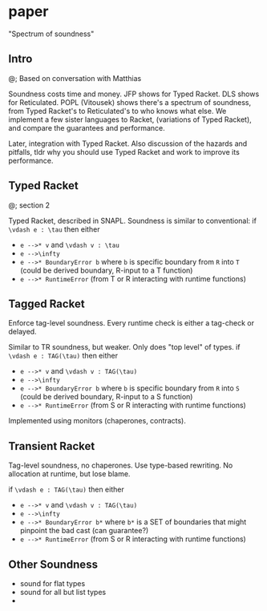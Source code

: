 paper
===

"Spectrum of soundness"


Intro
---

@; Based on conversation with Matthias

Soundness costs time and money.
JFP shows for Typed Racket.
DLS shows for Reticulated.
POPL (Vitousek) shows there's a spectrum of soundness,
 from Typed Racket's
 to Reticulated's
 to who knows what else.
We implement a few sister languages to Racket,
 (variations of Typed Racket),
 and compare the guarantees and performance.

Later, integration with Typed Racket.
Also discussion of the hazards and pitfalls,
 tldr why you should use Typed Racket and work to improve its performance.


Typed Racket
---

@; section 2

Typed Racket, described in SNAPL.
Soundness is similar to conventional:
  if `\vdash e : \tau` then either
  - `e -->* v` and `\vdash v : \tau`
  - `e -->\infty`
  - `e -->* BoundaryError b`
    where `b` is specific boundary from `R` into `T`
    (could be derived boundary, R-input to a T function)
  - `e -->* RuntimeError` (from T or R interacting with runtime functions)


Tagged Racket
---

Enforce tag-level soundness.
Every runtime check is either a tag-check or delayed.

Similar to TR soundness, but weaker.
Only does "top level" of types.
  if `\vdash e : TAG(\tau)` then either
  - `e -->* v` and `\vdash v : TAG(\tau)`
  - `e -->\infty`
  - `e -->* BoundaryError b`
    where `b` is specific boundary from `R` into `S`
    (could be derived boundary, R-input to a S function)
  - `e -->* RuntimeError` (from S or R interacting with runtime functions)

Implemented using monitors (chaperones, contracts).


Transient Racket
---

Tag-level soundness, no chaperones.
Use type-based rewriting.
No allocation at runtime, but lose blame.

  if `\vdash e : TAG(\tau)` then either
  - `e -->* v` and `\vdash v : TAG(\tau)`
  - `e -->\infty`
  - `e -->* BoundaryError b*`
    where `b*` is a SET of boundaries that might pinpoint the bad cast
    (can guarantee?)
  - `e -->* RuntimeError` (from S or R interacting with runtime functions)


Other Soundness
---

- sound for flat types
- sound for all but list types
- 
